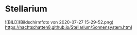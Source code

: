 # Stellarium

![BILD](Bildschirmfoto von 2020-07-27 15-29-52.png)
https://nachtschatten8.github.io/Stellarium/Sonnensystem.html
